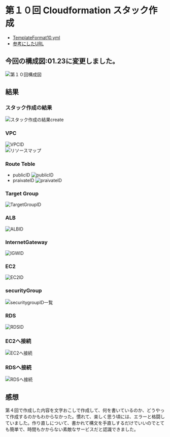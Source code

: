 # 第１０回 Cloudformation スタック作成  
  
- [TemplateFormat10.yml](/Templates10/TemplateFormat10.yml)
- [参考にしたURL](https://techblog.nhn-techorus.com/archives/24028)  

## 今回の構成図:01.23に変更しました。  
![第１０回構成図](images/第１０構成図（再）.drawio.png)
    
## 結果
  
### スタック作成の結果  
![スタック作成の結果create](images/第１０Create.png) 

### VPC  
![VPCID](images/第１０VPC.png)  
![リソースマップ](images/第１０リソースマップ.png)  
  
### Route Teble  
- publicID
![publicID](images/第１０publicRT.png)  
- praivateID
![praivateID](images/第１０praivateRT.png)  
  
### Target Group  
![TargetGroupID](images/第１０TG.png)  
  
### ALB  
![ALBID](images/第１０ALB.png)  
  
### InternetGateway
![IGWID](images/第１０IGW.png)  
  
### EC2  
![EC2ID](images/第１０EC2.png)  
  
### securityGroup  
![securitygroupID一覧](images/第１０セキュリティー.png)  
  
### RDS  
![RDSID](images/第１０RDS.png)  
  
### EC2へ接続  
![EC2へ接続](images/第１０EC2へ接続.png)  
  
### RDSへ接続  
![RDSへ接続](images/第１０SQLへ接続.png)  
  
## 感想  
第４回で作成した内容を文字おこしで作成して、何を書いているのか、どうやって作成するのかもわからなかった。慣れて、楽しく思う頃には、エラーと格闘していました。作り直しについて、書かれて構文を手直しするだけでいいのでとても簡単で、時間もかからない素敵なサービスだと認識できました。


 

